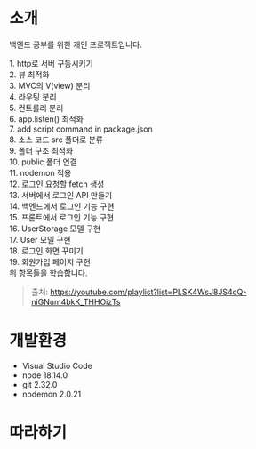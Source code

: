 # 소개
백엔드 공부를 위한 개인 프로젝트입니다.
<p>
1. http로 서버 구동시키기<br>
2. 뷰 최적화<br>
3. MVC의 V(view) 분리<br>
4. 라우팅 분리<br>
5. 컨트롤러 분리<br>
6. app.listen() 최적화<br>
7. add script command in package.json<br>
8. 소스 코드 src 폴더로 분류<br>
9. 폴더 구조 최적화<br>
10. public 폴더 연결<br>
11. nodemon 적용<br>
12. 로그인 요청할 fetch 생성<br>
13. 서버에서 로그인 API 만들기<br>
14. 백엔드에서 로그인 기능 구현<br>
15. 프론트에서 로그인 기능 구현<br>
16. UserStorage 모델 구현<br>
17. User 모델 구현<br>
18. 로그인 화면 꾸미기<br>
19. 회원가입 페이지 구현<br>
위 항목들을 학습합니다.

> 출처: https://youtube.com/playlist?list=PLSK4WsJ8JS4cQ-niGNum4bkK_THHOizTs

# 개발환경
- Visual Studio Code
- node 18.14.0
- git 2.32.0
- nodemon 2.0.21

# 따라하기
